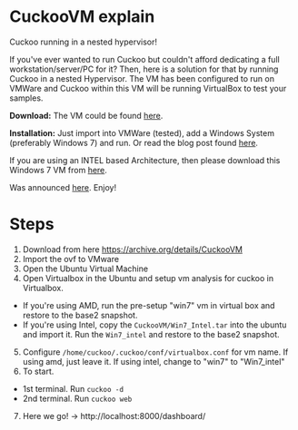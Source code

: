 # CuckooVM explain
Cuckoo running in a nested hypervisor!

If you've ever wanted to run Cuckoo but couldn't afford dedicating a full workstation/server/PC for it? Then, here is a solution for that by running Cuckoo in a nested Hypervisor. The VM has been configured to run on VMWare and Cuckoo within this VM will be running VirtualBox to test your samples.

**Download:**
The VM could be found [here](https://archive.org/details/CuckooVM).

**Installation:**
Just import into VMWare (tested), add a Windows System (preferably Windows 7) and run. Or read the blog post found [here](http://bit.ly/HowtoUseCuckooVM2).

If you are using an INTEL based Architecture, then please download this Windows 7 VM from [here](http://bit.ly/2w9Sih5).

Was announced [here](https://twitter.com/binaryz0ne/status/1239988679692738561).
Enjoy!

# Steps
1. Download from here https://archive.org/details/CuckooVM
2. Import the ovf to VMware
3. Open the Ubuntu Virtual Machine
4. Open Virtualbox in the Ubuntu and setup vm analysis for cuckoo in Virtualbox.
  - If you're using AMD, run the pre-setup "win7" vm in virtual box and restore to the base2 snapshot.
  - If you're using Intel, copy the `CuckooVM/Win7_Intel.tar` into the ubuntu and import it. Run the `Win7_intel` and restore to the base2 snapshot.
5. Configure `/home/cuckoo/.cuckoo/conf/virtualbox.conf` for vm name. If using amd, just leave it. If using intel, change to "win7" to "Win7_intel"
6. To start.
  - 1st terminal. Run `cuckoo -d`
  - 2nd terminal. Run `cuckoo web`
7. Here we go! -> http://localhost:8000/dashboard/
